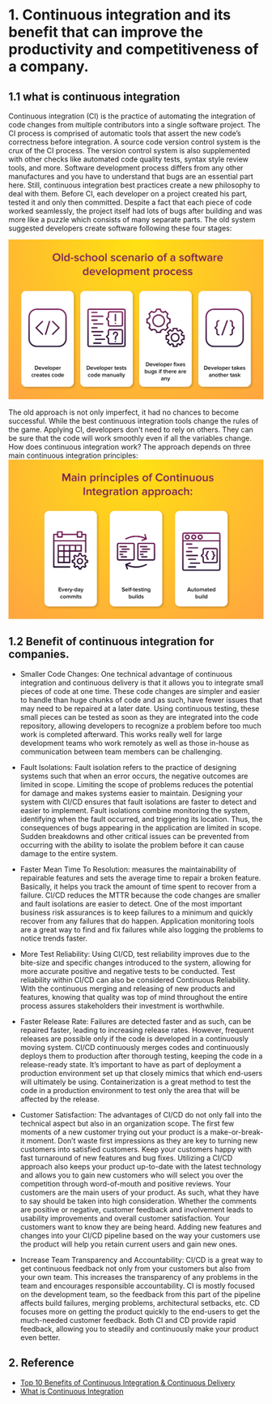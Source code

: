 # 1. Continuous integration and its benefit that can improve the productivity and competitiveness of a company.
## 1.1 what is continuous integration

Continuous integration (CI) is the practice of automating the integration of code changes from multiple contributors into a single software project. The CI process is comprised of automatic tools that assert the new code’s correctness before integration. A source code version control system is the crux of the CI process. The version control system is also supplemented with other checks like automated code quality tests, syntax style review tools, and more. 
Software development process differs from any other manufactures and you have to understand that bugs are an essential part here. Still, continuous integration best practices create a new philosophy to deal with them. Before CI, each developer on a project created his part, tested it and only then committed. Despite a fact that each piece of code worked seamlessly, the project itself had lots of bugs after building and was more like a puzzle which consists of many separate parts. The old system suggested developers create software following these four stages:  

![Continuous Integration](../images/old-method-and-continuous-integration.png)  

The old approach is not only imperfect, it had no chances to become successful. While the best continuous integration tools change the rules of the game. Applying CI, developers don't need to rely on others. They can be sure that the code will work smoothly even if all the variables change. How does continuous integration work? The approach depends on three main continuous integration principles:
![](../images/principles-of-continuous-integration.png)

## 1.2 Benefit of continuous integration for companies.
* Smaller Code Changes:
One technical advantage of continuous integration and continuous delivery is that it allows you to integrate small pieces of code at one time. These code changes are simpler and easier to handle than huge chunks of code and as such, have fewer issues that may need to be repaired at a later date. Using continuous testing, these small pieces can be tested as soon as they are integrated into the code repository, allowing developers to recognize a problem before too much work is completed afterward. This works really well for large development teams who work remotely as well as those in-house as communication between team members can be challenging.

* Fault Isolations: Fault isolation refers to the practice of designing systems such that when an error occurs, the negative outcomes are limited in scope. Limiting the scope of problems reduces the potential for damage and makes systems easier to maintain. Designing your system with CI/CD ensures that fault isolations are faster to detect and easier to implement. Fault isolations combine monitoring the system, identifying when the fault occurred, and triggering its location. Thus, the consequences of bugs appearing in the application are limited in scope. Sudden breakdowns and other critical issues can be prevented from occurring with the ability to isolate the problem before it can cause damage to the entire system.

* Faster Mean Time To Resolution: measures the maintainability of repairable features and sets the average time to repair a broken feature. Basically, it helps you track the amount of time spent to recover from a failure. CI/CD reduces the MTTR because the code changes are smaller and fault isolations are easier to detect. One of the most important business risk assurances is to keep failures to a minimum and quickly recover from any failures that do happen. Application monitoring tools are a great way to find and fix failures while also logging the problems to notice trends faster.

* More Test Reliability: Using CI/CD, test reliability improves due to the bite-size and specific changes introduced to the system, allowing for more accurate positive and negative tests to be conducted. Test reliability within CI/CD can also be considered Continuous Reliability. With the continuous merging and releasing of new products and features, knowing that quality was top of mind throughout the entire process assures stakeholders their investment is worthwhile.

* Faster Release Rate: Failures are detected faster and as such, can be repaired faster, leading to increasing release rates. However, frequent releases are possible only if the code is developed in a continuously moving system. CI/CD continuously merges codes and continuously deploys them to production after thorough testing, keeping the code in a release-ready state. It’s important to have as part of deployment a production environment set up that closely mimics that which end-users will ultimately be using. Containerization is a great method to test the code in a production environment to test only the area that will be affected by the release.

* Customer Satisfaction: The advantages of CI/CD do not only fall into the technical aspect but also in an organization scope. The first few moments of a new customer trying out your product is a make-or-break-it moment. Don’t waste first impressions as they are key to turning new customers into satisfied customers. Keep your customers happy with fast turnaround of new features and bug fixes. Utilizing a CI/CD approach also keeps your product up-to-date with the latest technology and allows you to gain new customers who will select you over the competition through word-of-mouth and positive reviews.
Your customers are the main users of your product. As such, what they have to say should be taken into high consideration. Whether the comments are positive or negative, customer feedback and involvement leads to usability improvements and overall customer satisfaction.
Your customers want to know they are being heard. Adding new features and changes into your CI/CD pipeline based on the way your customers use the product will help you retain current users and gain new ones.

* Increase Team Transparency and Accountability: CI/CD is a great way to get continuous feedback not only from your customers but also from your own team. This increases the transparency of any problems in the team and encourages responsible accountability.
CI is mostly focused on the development team, so the feedback from this part of the pipeline affects build failures, merging problems, architectural setbacks, etc. CD focuses more on getting the product quickly to the end-users to get the much-needed customer feedback. Both CI and CD provide rapid feedback, allowing you to steadily and continuously make your product even better.


## 2. Reference
* [Top 10 Benefits of Continuous Integration & Continuous Delivery](https://www.katalon.com/resources-center/blog/benefits-continuous-integration-delivery/)
* [What is Continuous Integration](https://www.atlassian.com/continuous-delivery/continuous-integration)
